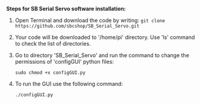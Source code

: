 **Steps for SB Serial Servo software installation:**

1. Open Terminal and download the code by writing:
```git clone https://github.com/sbcshop/SB_Serial_Servo.git```

2. Your code will be downloaded to '/home/pi' directory. Use 'ls' command to check the list of directories.

3. Go to directory 'SB_Serial_Servo' and run the command to change the permissions of 'configGUI' python files:
   ```
   sudo chmod +x configGUI.py
   ```
4. To run the GUI use the following command:
   ```
   ./configGUI.py
   ```
